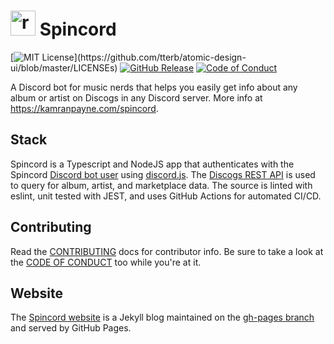  # <img src="https://kamranpayne.com/spincord/assets/img/record-transparent.png" alt="record" width="40" style="margin-bottom: -10px;" /> Spincord

[![MIT License](https://img.shields.io/apm/l/atomic-design-ui.svg?)](https://github.com/tterb/atomic-design-ui/blob/master/LICENSEs) [![GitHub Release](https://img.shields.io/github/release/kmrn/spincord.svg?style=flat)]() [![Code of Conduct](https://img.shields.io/badge/code%20of-conduct-ff69b4.svg?style=flat)](https://github.com/tterb/hyde/blob/master/docs/CODE_OF_CONDUCT.md) 

A Discord bot for music nerds that helps you easily get info about any album or artist on Discogs in any Discord server. More info at https://kamranpayne.com/spincord.

## Stack
Spincord is a Typescript and NodeJS app that authenticates with the Spincord [Discord bot user](https://support.discord.com/hc/en-us/articles/115002192352-Automated-user-accounts-self-bots-) using [discord.js](https://github.com/discordjs/discord.js). The [Discogs REST API](https://www.discogs.com/developers) is used to query for album, artist, and marketplace data. The source is linted with eslint, unit tested with JEST, and uses GitHub Actions for automated CI/CD.

## Contributing
Read the [CONTRIBUTING](https://github.com/kmrn/spincord/blob/main/CONTRIBUTING.md) docs for contributor info. Be sure to take a look at the [CODE OF CONDUCT](https://github.com/kmrn/spincord/blob/main/CODE_OF_CONDUCT.md) too while you're at it.

## Website
The [Spincord website](https://kamranpayne.com/spincord) is a Jekyll blog maintained on the [gh-pages branch](https://github.com/kmrn/spincord/tree/gh-pages) and served by GitHub Pages.

